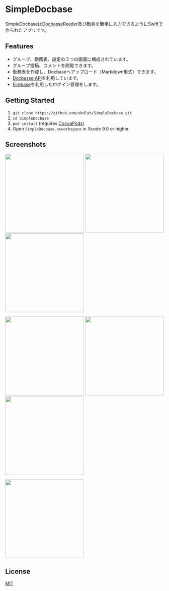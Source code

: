 # SimpleDocbase

SimpleDocbaseは[Docbasse](https://docbase.io/)Reader及び勤怠を簡単に入力できるようにSwiftで作られたアプリです。

## Features

* グループ、勤務表、設定の３つの画面に構成されています。
* グループ投稿、コメントを閲覧できます。
* 勤務表を作成し、Docbaseへアップロード（Markdown形式）できます。
* [Docbasse API](https://help.docbase.io/posts/45703)を利用しています。
* [Firebase](https://firebase.google.com/)を利用したログイン管理をします。

## Getting Started

1. `git clone https://github.com/vkdlxh/SimpleDocbase.git`
2. `cd SimpleDocbase`
3. `pod install` (requires [CocoaPods](https://cocoapods.org))
4. Open `SimpleDocbase.xcworkspace` in Xcode 9.0 or higher.

## Screenshots

  <img src="https://github.com/vkdlxh/SimpleDocbase/raw/master/SimpleDocbase/Supportting%20Files/ScreenShots/WorkSheet.png" width="250"> <span>     </span>
  <img src="https://github.com/vkdlxh/SimpleDocbase/raw/master/SimpleDocbase/Supportting%20Files/ScreenShots/MonthWorkSheet.png" width="250"> <span>     </span>
  <img src="https://github.com/vkdlxh/SimpleDocbase/raw/master/SimpleDocbase/Supportting%20Files/ScreenShots/DayWorkSheet.png" width="250">
  <BR>
  
<img src="https://github.com/vkdlxh/SimpleDocbase/raw/master/SimpleDocbase/Supportting%20Files/ScreenShots/SignIn.png" width="250"> <span>     </span>
  <img src="https://github.com/vkdlxh/SimpleDocbase/raw/master/SimpleDocbase/Supportting%20Files/ScreenShots/GroupList.png" width="250"> <span>     </span>
  <img src="https://github.com/vkdlxh/SimpleDocbase/raw/master/SimpleDocbase/Supportting%20Files/ScreenShots/MemoList.png" width="250">
  <BR>

  <img src="https://github.com/vkdlxh/SimpleDocbase/raw/master/SimpleDocbase/Supportting%20Files/ScreenShots/Setting.png" width="250">


## License

[MIT](LICENSE)
